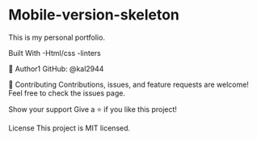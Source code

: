 # Mobile-version-skeleton
This is my personal portfolio.

Built With
-Html/css
-linters

👤 Author1
GitHub: @kal2944

🤝 Contributing
Contributions, issues, and feature requests are welcome!
Feel free to check the issues page.

Show your support
Give a ⭐️ if you like this project!

License
This project is MIT licensed.
